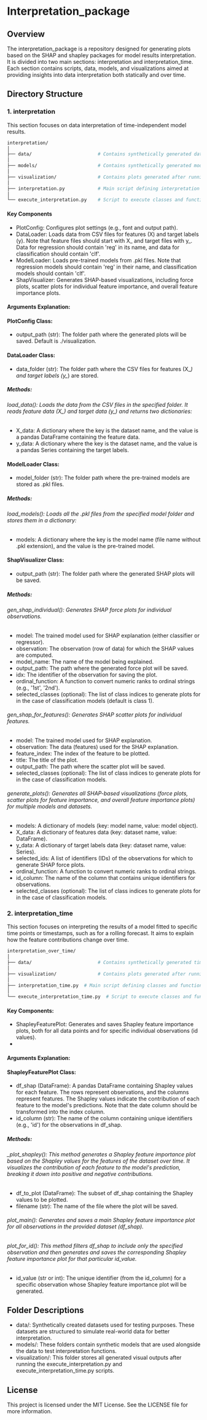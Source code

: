 # Interpretation_package

## Overview
The interpretation_package is a repository designed for generating plots based on the SHAP and shapley packages for model results interpretation. It is divided into two main sections: interpretation and interpretation_time. Each section contains scripts, data, models, and visualizations aimed at providing insights into data interpretation both statically and over time.

## Directory Structure
### 1. interpretation
This section focuses on data interpretation of time-independent model results.
```bash
interpretation/
│
├── data/                        # Contains synthetically generated data for testing
│
├── models/                      # Contains synthetically generated models for testing
│
├── visualization/               # Contains plots generated after running execute scripts
│
├── interpretation.py            # Main script defining interpretation classes and functions
│
└── execute_interpretation.py    # Script to execute classes and functions from interpretation.py with syntheric data and models
```
#### Key Components
- PlotConfig: Configures plot settings (e.g., font and output path).
- DataLoader: Loads data from CSV files for features (X) and target labels (y). Note that feature files should start with X_ and target files with y_. Data for regression should contain 'reg' in its name, and data for classification should contain 'clf'.
- ModelLoader: Loads pre-trained models from .pkl files. Note that regression models should contain 'reg' in their name, and classification models should contain 'clf'.
- ShapVisualizer: Generates SHAP-based visualizations, including force plots, scatter plots for individual feature importance, and overall feature importance plots.

#### Arguments Explanation:
#### PlotConfig Class:
- output_path (str): The folder path where the generated plots will be saved. Default is ./visualization.
#### DataLoader Class:
- data_folder (str): The folder path where the CSV files for features (X_*) and target labels (y_*) are stored.
##### Methods:
###### load_data(): Loads the data from the CSV files in the specified folder. It reads feature data (X_*) and target data (y_*) and returns two dictionaries:
- X_data: A dictionary where the key is the dataset name, and the value is a pandas DataFrame containing the feature data.
- y_data: A dictionary where the key is the dataset name, and the value is a pandas Series containing the target labels.
#### ModelLoader Class:
- model_folder (str): The folder path where the pre-trained models are stored as .pkl files.
##### Methods:
###### load_models(): Loads all the .pkl files from the specified model folder and stores them in a dictionary:
- models: A dictionary where the key is the model name (file name without .pkl extension), and the value is the pre-trained model.
#### ShapVisualizer Class:
- output_path (str): The folder path where the generated SHAP plots will be saved.
##### Methods:
###### gen_shap_individual(): Generates SHAP force plots for individual observations.
- model: The trained model used for SHAP explanation (either classifier or regressor).
- observation: The observation (row of data) for which the SHAP values are computed.
- model_name: The name of the model being explained.
- output_path: The path where the generated force plot will be saved.
- idx: The identifier of the observation for saving the plot.
- ordinal_function: A function to convert numeric ranks to ordinal strings (e.g., '1st', '2nd').
- selected_classes (optional): The list of class indices to generate plots for in the case of classification models (default is class 1).
###### gen_shap_for_features(): Generates SHAP scatter plots for individual features.
- model: The trained model used for SHAP explanation.
- observation: The data (features) used for the SHAP explanation.
- feature_index: The index of the feature to be plotted.
- title: The title of the plot.
- output_path: The path where the scatter plot will be saved.
- selected_classes (optional): The list of class indices to generate plots for in the case of classification models.
###### generate_plots(): Generates all SHAP-based visualizations (force plots, scatter plots for feature importance, and overall feature importance plots) for multiple models and datasets.
- models: A dictionary of models (key: model name, value: model object).
- X_data: A dictionary of features data (key: dataset name, value: DataFrame).
- y_data: A dictionary of target labels data (key: dataset name, value: Series).
- selected_ids: A list of identifiers (IDs) of the observations for which to generate SHAP force plots.
- ordinal_function: A function to convert numeric ranks to ordinal strings.
- id_column: The name of the column that contains unique identifiers for observations.
- selected_classes (optional): The list of class indices to generate plots for in the case of classification models.
  
### 2. interpretation_time
This section focuses on interpreting the results of a model fitted to specific time points or timestamps, such as for a rolling forecast. It aims to explain how the feature contributions change over time.
```bash
interpretation_over_time/
│
├── data/                        # Contains synthetically generated time-series data for testing
│
├── visualization/               # Contains plots generated after running execute scripts
│
├── interpretation_time.py  # Main script defining classes and functions for interpretation over time
│
└── execute_interpretation_time.py  # Script to execute classes and functions from interpretation_over_time.py with synthetic data
```
#### Key Components:
- ShapleyFeaturePlot: Generates and saves Shapley feature importance plots, both for all data points and for specific individual observations (id values).
- 
#### Arguments Explanation:
#### ShapleyFeaturePlot Class:
- df_shap (DataFrame): A pandas DataFrame containing Shapley values for each feature. The rows represent observations, and the columns represent features. The Shapley values indicate the contribution of each feature to the model's predictions. Note that the date column should be transformed into the index column.
- id_column (str): The name of the column containing unique identifiers (e.g., 'id') for the observations in df_shap.
##### Methods:
###### _plot_shapley(): This method generates a Shapley feature importance plot based on the Shapley values for the features of the dataset over time. It visualizes the contribution of each feature to the model's prediction, breaking it down into positive and negative contributions.
- df_to_plot (DataFrame): The subset of df_shap containing the Shapley values to be plotted.
- filename (str): The name of the file where the plot will be saved.
###### plot_main(): Generates and saves a main Shapley feature importance plot for all observations in the provided dataset (df_shap).
###### plot_for_id(): This method filters df_shap to include only the specified observation and then generates and saves the corresponding Shapley feature importance plot for that particular id_value.
- id_value (str or int): The unique identifier (from the id_column) for a specific observation whose Shapley feature importance plot will be generated.

## Folder Descriptions
- data/: Synthetically created datasets used for testing purposes. These datasets are structured to simulate real-world data for better interpretation.
- models/: These folders contain synthetic models that are used alongside the data to test interpretation functions.
- visualization/: This folder stores all generated visual outputs after running the execute_interpretation.py and execute_interpretation_time.py scripts.

## License
This project is licensed under the MIT License. See the LICENSE file for more information.
